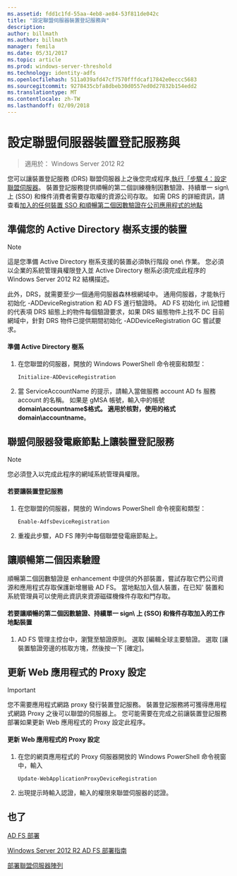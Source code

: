 ```yaml
---
ms.assetid: fdd1c1fd-55aa-4eb8-ae84-53f811de042c
title: "設定聯盟伺服器裝置登記服務與"
description: 
author: billmath
ms.author: billmath
manager: femila
ms.date: 05/31/2017
ms.topic: article
ms.prod: windows-server-threshold
ms.technology: identity-adfs
ms.openlocfilehash: 511a039afd47cf7570fffdcaf17842e0eccc5683
ms.sourcegitcommit: 9278435cbfa8dbeb30d0557ed0d27832b154edd2
ms.translationtype: MT
ms.contentlocale: zh-TW
ms.lasthandoff: 02/09/2018
---
```

# <a name="configure-a-federation-server-with-device-registration-service"></a>設定聯盟伺服器裝置登記服務與

>適用於： Windows Server 2012 R2

您可以讓裝置登記服務 \(DRS\) 聯盟伺服器上之後您完成程序,[執行「步驟 4：設定聯盟伺服器](https://technet.microsoft.com/library/dn303424.aspx)。 裝置登記服務提供順暢的第二個訓練機制因數驗證、持續單一 sign\ 上 \(SSO\) 和條件消費者需要存取權的資源公司存取。 如需 DRS 的詳細資訊，請查看[加入的任何裝置 SSO 和順暢第二個因數驗證在公司應用程式的地點](../../ad-fs/operations/Join-to-Workplace-from-Any-Device-for-SSO-and-Seamless-Second-Factor-Authentication-Across-Company-Applications.md)  
  
## <a name="prepare-your-active-directory-forest-to-support-devices"></a>準備您的 Active Directory 樹系支援的裝置  
  
> [!NOTE]  
> 這是您準備 Active Directory 樹系支援的裝置必須執行階段 one\ 作業。 您必須以企業的系統管理員權限登入並 Active Directory 樹系必須完成此程序的 Windows Server 2012 R2 結構描述。  
>   
> 此外，DRS，就需要至少一個通用伺服器森林根網域中。 通用伺服器，才能執行初始化 \-ADDeviceRegistration 和 AD FS 進行驗證時。 AD FS 初始化 in\ 記憶體的代表項 DRS 組態上的物件每個驗證要求，如果 DRS 組態物件上找不 DC 目前網域中，針對 DRS 物件已提供期間初始化 \-ADDeviceRegistration GC 嘗試要求。  
  
#### <a name="to-prepare-the-active-directory-forest"></a>準備 Active Directory 樹系  
  
1.  在您聯盟的伺服器，開放的 Windows PowerShell 命令視窗和類型：  
  
    ```  
    Initialize-ADDeviceRegistration  
    ```  
  
2.  當 ServiceAccountName 的提示，請輸入當做服務 account AD fs 服務 account 的名稱。  如果是 gMSA 帳號，輸入中的帳號**domain\\accountname$**格式。 適用於核對，使用的格式**domain\\accountname**。  
  
## <a name="enable-device-registration-service-on-a-federation-server-farm-node"></a>聯盟伺服器發電廠節點上讓裝置登記服務  
  
> [!NOTE]  
> 您必須登入以完成此程序的網域系統管理員權限。  
  
#### <a name="to-enable-device-registration-service"></a>若要讓裝置登記服務  
  
1.  在您聯盟的伺服器，開放的 Windows PowerShell 命令視窗和類型：  
  
    ```  
    Enable-AdfsDeviceRegistration  
    ```  
  
2.  重複此步驟，AD FS 陣列中每個聯盟發電廠節點上。  
  
## <a name="enable-seamless-second-factor-authentication"></a>讓順暢第二個因素驗證  
順暢第二個因數驗證是 enhancement 中提供的外部裝置，嘗試存取它們公司資源和應用程式存取保護新增層級 AD FS。 當地點加入個人裝置，在已知' 裝置和系統管理員可以使用此資訊來資源磁碟機條件存取和門存取。  
  
#### <a name="to-enable-seamless-second-factor-authentication-persistent-single-sign-on-sso-and-conditional-access-for-workplace-joined-devices"></a>若要讓順暢的第二個因數驗證、持續單一 sign\ 上 \(SSO\) 和條件存取加入的工作地點裝置  
  
1.  AD FS 管理主控台中，瀏覽至驗證原則。 選取 [編輯全球主要驗證。 選取 [讓裝置驗證旁邊的核取方塊，然後按一下 [確定]。  
  
## <a name="update-the-web-application-proxy-configuration"></a>更新 Web 應用程式的 Proxy 設定  
  
> [!IMPORTANT]  
> 您不需要應用程式網路 proxy 發行裝置登記服務。  裝置登記服務將可獲得應用程式網路 Proxy 之後可以聯盟的伺服器上。  您可能需要在完成之前讓裝置登記服務部署如果更新 Web 應用程式的 Proxy 設定此程序。  
  
#### <a name="to-update-the-web-application-proxy-configuration"></a>更新 Web 應用程式的 Proxy 設定  
  
1.  在您的網頁應用程式的 Proxy 伺服器開放的 Windows PowerShell 命令視窗中，輸入  
  
    ```  
    Update-WebApplicationProxyDeviceRegistration  
    ```  
  
2.  出現提示時輸入認證，輸入的權限來聯盟伺服器的認證。  
  
## <a name="see-also"></a>也了 

[AD FS 部署](../../ad-fs/AD-FS-Deployment.md)  

[Windows Server 2012 R2 AD FS 部署指南](../../ad-fs/deployment/Windows-Server-2012-R2-AD-FS-Deployment-Guide.md)  
 
[部署聯盟伺服器陣列](../../ad-fs/deployment/Deploying-a-Federation-Server-Farm.md)  
  

